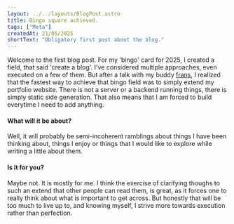 ```yaml
---
layout: ../../layouts/BlogPost.astro
title: Bingo square achieved.
tags: ["Meta"]
createdAt: 21/05/2025
shortText: "Obligatory first post about the blog."
---
```


Welcome to the first blog post. For my 'bingo' card for 2025, I created a field, that said 'create a blog'. I've considered multiple approaches, even executed on a few of them. But after a talk with my buddy [frans](https://frans.today), I realized that the fastest way to achieve that bingo field was to simply extend my portfolio website.
There is not a server or a backend running things, there is simply static side generation. That also means that I am forced to build everytime I need to add anything.

#### What will it be about?
Well, it will probably be semi-incoherent ramblings about things I have been thinking about, things I enjoy or things that I would like to explore while writing a little about them.

#### Is it for you?
Maybe not. It is mostly for me. I think the exercise of clarifying thoughs to such an extend that other people can read them, is great, as it forces one to really think about what is important to get across. But honestly that will be too much to live up to, and knowing myself, I strive more towards execution rather than perfection.